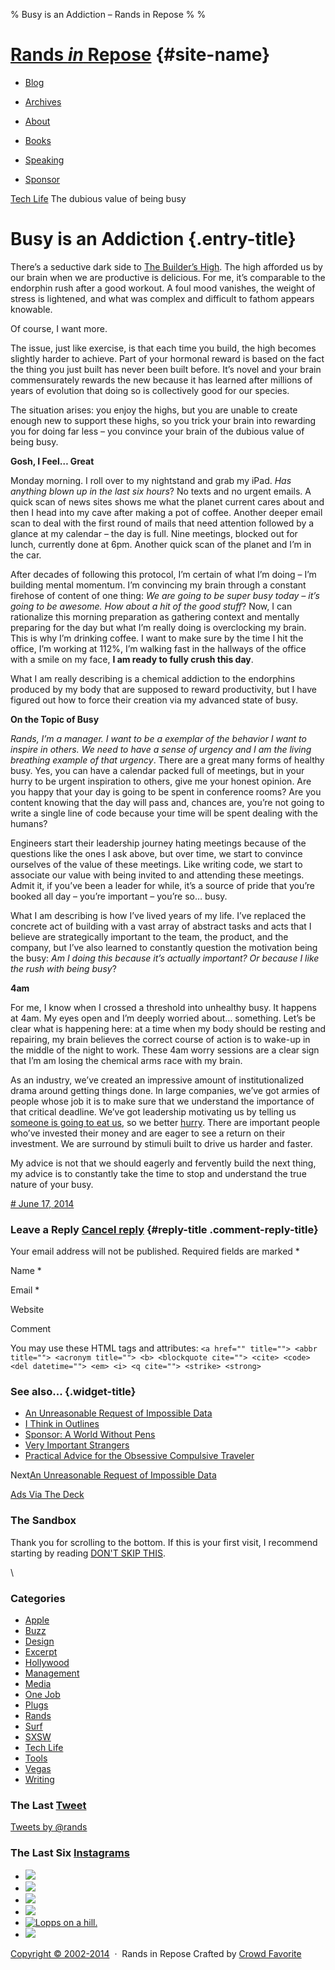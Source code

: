 % Busy is an Addiction – Rands in Repose
% 
% 

[Rands *in* Repose](http://randsinrepose.com/ "Home") {#site-name}
=====================================================

[](/)

-   [Blog](http://randsinrepose.com/blog/)
-   [Archives](http://randsinrepose.com/archives/)
-   [About](http://randsinrepose.com/about/)

-   [Books](http://randsinrepose.com/books/)
-   [Speaking](http://randsinrepose.com/speaking/)
-   [Sponsor](http://randsinrepose.com/sponsor/)

[Tech Life](http://randsinrepose.com/archives/category/tech-life/ "View all posts in Tech Life") The dubious value of being busy

Busy is an Addiction {.entry-title}
====================

There’s a seductive dark side to [The Builder’s High](http://randsinrepose.com/archives/the-builders-high/). The high afforded us by our brain when we are productive is delicious. For me, it’s comparable to the endorphin rush after a good workout. A foul mood vanishes, the weight of stress is lightened, and what was complex and difficult to fathom appears knowable.

Of course, I want more.

The issue, just like exercise, is that each time you build, the high becomes slightly harder to achieve. Part of your hormonal reward is based on the fact the thing you just built has never been built before. It’s novel and your brain commensurately rewards the new because it has learned after millions of years of evolution that doing so is collectively good for our species.

The situation arises: you enjoy the highs, but you are unable to create enough new to support these highs, so you trick your brain into rewarding you for doing far less – you convince your brain of the dubious value of being busy.

**Gosh, I Feel… Great**

Monday morning. I roll over to my nightstand and grab my iPad. *Has anything blown up in the last six hours*? No texts and no urgent emails. A quick scan of news sites shows me what the planet current cares about and then I head into my cave after making a pot of coffee. Another deeper email scan to deal with the first round of mails that need attention followed by a glance at my calendar – the day is full. Nine meetings, blocked out for lunch, currently done at 6pm. Another quick scan of the planet and I’m in the car.

After decades of following this protocol, I’m certain of what I’m doing – I’m building mental momentum. I’m convincing my brain through a constant firehose of content of one thing: *We are going to be super busy today – it’s going to be awesome. How about a hit of the good stuff*? Now, I can rationalize this morning preparation as gathering context and mentally preparing for the day but what I’m really doing is overclocking my brain. This is why I’m drinking coffee. I want to make sure by the time I hit the office, I’m working at 112%, I’m walking fast in the hallways of the office with a smile on my face, **I am ready to fully crush this day**.

What I am really describing is a chemical addiction to the endorphins produced by my body that are supposed to reward productivity, but I have figured out how to force their creation via my advanced state of busy.

**On the Topic of Busy**

*Rands, I’m a manager. I want to be a exemplar of the behavior I want to inspire in others. We need to have a sense of urgency and I am the living breathing example of that urgency*. There are a great many forms of healthy busy. Yes, you can have a calendar packed full of meetings, but in your hurry to be urgent inspiration to others, give me your honest opinion. Are you happy that your day is going to be spent in conference rooms? Are you content knowing that the day will pass and, chances are, you’re not going to write a single line of code because your time will be spent dealing with the humans?

Engineers start their leadership journey hating meetings because of the questions like the ones I ask above, but over time, we start to convince ourselves of the value of these meetings. Like writing code, we start to associate our value with being invited to and attending these meetings. Admit it, if you’ve been a leader for while, it’s a source of pride that you’re booked all day – you’re important – you’re so… busy.

What I am describing is how I’ve lived years of my life. I’ve replaced the concrete act of building with a vast array of abstract tasks and acts that I believe are strategically important to the team, the product, and the company, but I’ve also learned to constantly question the motivation being the busy: *Am I doing this because it’s actually important? Or because I like the rush with being busy*?

**4am**

For me, I know when I crossed a threshold into unhealthy busy. It happens at 4am. My eyes open and I’m deeply worried about… something. Let’s be clear what is happening here: at a time when my body should be resting and repairing, my brain believes the correct course of action is to wake-up in the middle of the night to work. These 4am worry sessions are a clear sign that I’m am losing the chemical arms race with my brain.

As an industry, we’ve created an impressive amount of institutionalized drama around getting things done. In large companies, we’ve got armies of people whose job it is to make sure that we understand the importance of that critical deadline. We’ve got leadership motivating us by telling us [someone is going to eat us](http://randsinrepose.com/archives/someone-is-coming-to-eat-you/), so we better [hurry](http://randsinrepose.com/archives/hurry/). There are important people who’ve invested their money and are eager to see a return on their investment. We are surround by stimuli built to drive us harder and faster.

My advice is not that we should eagerly and fervently build the next thing, my advice is to constantly take the time to stop and understand the true nature of your busy.

[\# June 17, 2014](http://randsinrepose.com/archives/busy-is-an-addiction/ "Permalink to Busy is an Addiction")

### Leave a Reply [Cancel reply](/archives/busy-is-an-addiction/#respond) {#reply-title .comment-reply-title}

Your email address will not be published. Required fields are marked \*

Name \*

Email \*

Website

Comment

You may use these HTML tags and attributes: `<a href="" title=""> <abbr title=""> <acronym title=""> <b> <blockquote cite=""> <cite> <code> <del datetime=""> <em> <i> <q cite=""> <strike> <strong> `

### See also... {.widget-title}

-   [An Unreasonable Request of Impossible Data](http://randsinrepose.com/archives/an-unreasonable-request-of-impossible-data/)
-   [I Think in Outlines](http://randsinrepose.com/archives/i-think-in-outlines/)
-   [Sponsor: A World Without Pens](http://randsinrepose.com/links/2014/05/05/a-world-without-pens/)
-   [Very Important Strangers](http://randsinrepose.com/archives/very-important-strangers/)
-   [Practical Advice for the Obsessive Compulsive Traveler](http://randsinrepose.com/archives/practical-advice-for-the-obsessive-compulsive-traveler/)

Next[An Unreasonable Request of Impossible Data](http://randsinrepose.com/archives/an-unreasonable-request-of-impossible-data/)

[Ads Via The Deck](http://decknetwork.net)

### The Sandbox

Thank you for scrolling to the bottom. If this is your first visit, I recommend starting by reading [DON'T SKIP THIS](http://www.randsinrepose.com/dont-skip-this/).

\

### Categories

-   [Apple](http://randsinrepose.com/archives/category/apple/ "View all posts filed under Apple")
-   [Buzz](http://randsinrepose.com/archives/category/buzz/ "View all posts filed under Buzz")
-   [Design](http://randsinrepose.com/archives/category/design/ "View all posts filed under Design")
-   [Excerpt](http://randsinrepose.com/archives/category/excerpt/ "View all posts filed under Excerpt")
-   [Hollywood](http://randsinrepose.com/archives/category/hollywood/ "View all posts filed under Hollywood")
-   [Management](http://randsinrepose.com/archives/category/management/ "View all posts filed under Management")
-   [Media](http://randsinrepose.com/archives/category/media/ "View all posts filed under Media")
-   [One Job](http://randsinrepose.com/archives/category/one-job/ "View all posts filed under One Job")
-   [Plugs](http://randsinrepose.com/archives/category/plugs/ "View all posts filed under Plugs")
-   [Rands](http://randsinrepose.com/archives/category/rands/ "View all posts filed under Rands")
-   [Surf](http://randsinrepose.com/archives/category/surf/ "View all posts filed under Surf")
-   [SXSW](http://randsinrepose.com/archives/category/sxsw/ "View all posts filed under SXSW")
-   [Tech Life](http://randsinrepose.com/archives/category/tech-life/ "View all posts filed under Tech Life")
-   [Tools](http://randsinrepose.com/archives/category/tools/ "View all posts filed under Tools")
-   [Vegas](http://randsinrepose.com/archives/category/vegas/ "View all posts filed under Vegas")
-   [Writing](http://randsinrepose.com/archives/category/writing/ "View all posts filed under Writing")

### The Last [Tweet](http://www.twitter.com/rands)

[Tweets by @rands](https://twitter.com/rands)

### The Last Six [Instagrams](http://www.instagram.com/rands)

-   [![](http://scontent-a.cdninstagram.com/hphotos-xap1/t51.2885-15/10424541_349749328506668_1470163709_a.jpg)](http://instagram.com/p/pVTjDZmHEe/)
-   [![](http://scontent-b.cdninstagram.com/hphotos-xpa1/t51.2885-15/10412948_817274694972454_1120714457_a.jpg)](http://instagram.com/p/pVDCIfmHBm/)
-   [![](http://scontent-b.cdninstagram.com/hphotos-xpf1/t51.2885-15/10471918_749446211761042_270264037_a.jpg)](http://instagram.com/p/pP7gutGHJY/)
-   [![](http://scontent-a.cdninstagram.com/hphotos-xfa1/t51.2885-15/10362282_674151649301420_1530723_a.jpg)](http://instagram.com/p/pPiNnwGHO5/)
-   [![Lopps on a hill.](http://scontent-b.cdninstagram.com/hphotos-xpa1/t51.2885-15/10454236_581349505318740_505660042_a.jpg)](http://instagram.com/p/pNQ4OzmHH4/)
-   [![](http://scontent-b.cdninstagram.com/hphotos-xap1/t51.2885-15/10474932_1449142125342566_985868277_a.jpg)](http://instagram.com/p/pMz45-GHMQ/)

[Copyright © 2002-2014](http://creativecommons.org/licenses/by-nc-nd/4.0/)  ·  Rands in Repose Crafted by [Crowd Favorite](http://crowdfavorite.com "Custom WordPress development, design and consulting services.")
